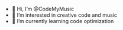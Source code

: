 - 👋 Hi, I’m @CodeMyMusic
- 👀 I’m interested in creative code and music
- 🌱 I’m currently learning code optimization

<!---
CodeMyMusic/CodeMyMusic is a ✨ special ✨ repository because its `README.md` (this file) appears on your GitHub profile.
You can click the Preview link to take a look at your changes.
--->
